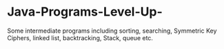 # Java-Programs-Level-Up-
Some intermediate programs including sorting, searching, Symmetric Key Ciphers,  linked list, backtracking, Stack, queue etc.
